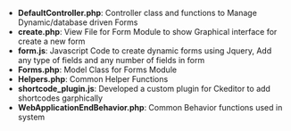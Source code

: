 
* <b>DefaultController.php</b>: Controller class and functions to Manage Dynamic/database driven Forms 
* <b>create.php</b>: View File for Form Module to show Graphical interface for create a new form
* <b>form.js</b>: Javascript Code to create dynamic forms using Jquery, Add any type of fields and any number of fields in form
* <b>Forms.php</b>: Model Class for Forms Module
* <b>Helpers.php</b>: Common Helper Functions
* <b>shortcode_plugin.js</b>: Developed a custom plugin for Ckeditor to add shortcodes garphically
* <b>WebApplicationEndBehavior.php</b>: Common Behavior functions used in system






